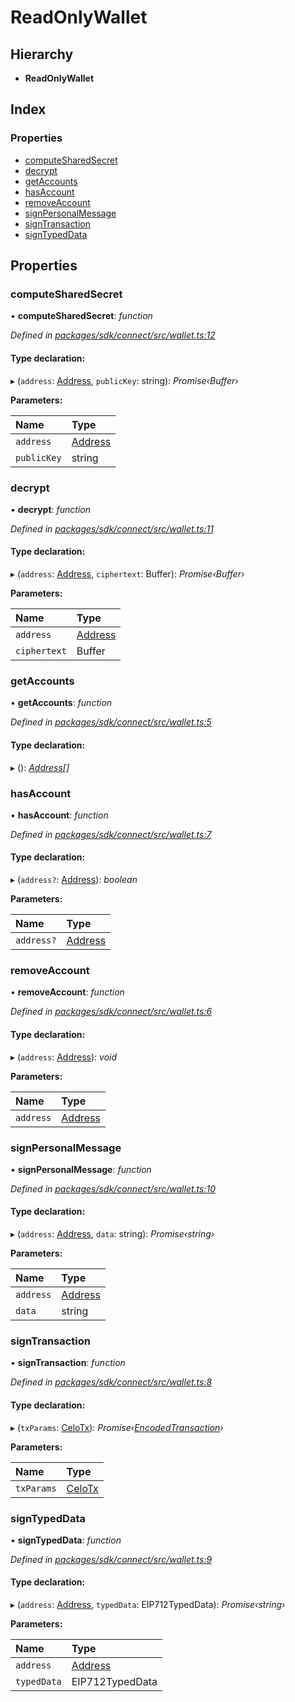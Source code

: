 # ReadOnlyWallet

## Hierarchy

* **ReadOnlyWallet**

## Index

### Properties

* [computeSharedSecret](_wallet_.readonlywallet.md#computesharedsecret)
* [decrypt](_wallet_.readonlywallet.md#decrypt)
* [getAccounts](_wallet_.readonlywallet.md#getaccounts)
* [hasAccount](_wallet_.readonlywallet.md#hasaccount)
* [removeAccount](_wallet_.readonlywallet.md#removeaccount)
* [signPersonalMessage](_wallet_.readonlywallet.md#signpersonalmessage)
* [signTransaction](_wallet_.readonlywallet.md#signtransaction)
* [signTypedData](_wallet_.readonlywallet.md#signtypeddata)

## Properties

### computeSharedSecret

• **computeSharedSecret**: _function_

_Defined in_ [_packages/sdk/connect/src/wallet.ts:12_](https://github.com/celo-org/celo-monorepo/blob/master/packages/sdk/connect/src/wallet.ts#L12)

#### Type declaration:

▸ \(`address`: [Address](../modules/_types_.md#address), `publicKey`: string\): _Promise‹Buffer›_

**Parameters:**

| Name | Type |
| :--- | :--- |
| `address` | [Address](../modules/_types_.md#address) |
| `publicKey` | string |

### decrypt

• **decrypt**: _function_

_Defined in_ [_packages/sdk/connect/src/wallet.ts:11_](https://github.com/celo-org/celo-monorepo/blob/master/packages/sdk/connect/src/wallet.ts#L11)

#### Type declaration:

▸ \(`address`: [Address](../modules/_types_.md#address), `ciphertext`: Buffer\): _Promise‹Buffer›_

**Parameters:**

| Name | Type |
| :--- | :--- |
| `address` | [Address](../modules/_types_.md#address) |
| `ciphertext` | Buffer |

### getAccounts

• **getAccounts**: _function_

_Defined in_ [_packages/sdk/connect/src/wallet.ts:5_](https://github.com/celo-org/celo-monorepo/blob/master/packages/sdk/connect/src/wallet.ts#L5)

#### Type declaration:

▸ \(\): [_Address_](../modules/_types_.md#address)_\[\]_

### hasAccount

• **hasAccount**: _function_

_Defined in_ [_packages/sdk/connect/src/wallet.ts:7_](https://github.com/celo-org/celo-monorepo/blob/master/packages/sdk/connect/src/wallet.ts#L7)

#### Type declaration:

▸ \(`address?`: [Address](../modules/_types_.md#address)\): _boolean_

**Parameters:**

| Name | Type |
| :--- | :--- |
| `address?` | [Address](../modules/_types_.md#address) |

### removeAccount

• **removeAccount**: _function_

_Defined in_ [_packages/sdk/connect/src/wallet.ts:6_](https://github.com/celo-org/celo-monorepo/blob/master/packages/sdk/connect/src/wallet.ts#L6)

#### Type declaration:

▸ \(`address`: [Address](../modules/_types_.md#address)\): _void_

**Parameters:**

| Name | Type |
| :--- | :--- |
| `address` | [Address](../modules/_types_.md#address) |

### signPersonalMessage

• **signPersonalMessage**: _function_

_Defined in_ [_packages/sdk/connect/src/wallet.ts:10_](https://github.com/celo-org/celo-monorepo/blob/master/packages/sdk/connect/src/wallet.ts#L10)

#### Type declaration:

▸ \(`address`: [Address](../modules/_types_.md#address), `data`: string\): _Promise‹string›_

**Parameters:**

| Name | Type |
| :--- | :--- |
| `address` | [Address](../modules/_types_.md#address) |
| `data` | string |

### signTransaction

• **signTransaction**: _function_

_Defined in_ [_packages/sdk/connect/src/wallet.ts:8_](https://github.com/celo-org/celo-monorepo/blob/master/packages/sdk/connect/src/wallet.ts#L8)

#### Type declaration:

▸ \(`txParams`: [CeloTx](../modules/_types_.md#celotx)\): _Promise‹_[_EncodedTransaction_](_types_.encodedtransaction.md)_›_

**Parameters:**

| Name | Type |
| :--- | :--- |
| `txParams` | [CeloTx](../modules/_types_.md#celotx) |

### signTypedData

• **signTypedData**: _function_

_Defined in_ [_packages/sdk/connect/src/wallet.ts:9_](https://github.com/celo-org/celo-monorepo/blob/master/packages/sdk/connect/src/wallet.ts#L9)

#### Type declaration:

▸ \(`address`: [Address](../modules/_types_.md#address), `typedData`: EIP712TypedData\): _Promise‹string›_

**Parameters:**

| Name | Type |
| :--- | :--- |
| `address` | [Address](../modules/_types_.md#address) |
| `typedData` | EIP712TypedData |

